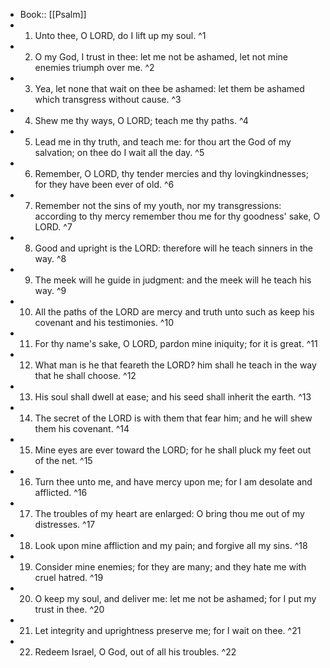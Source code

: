 - Book:: [[Psalm]]
- 1. Unto thee, O LORD, do I lift up my soul. ^1
- 2. O my God, I trust in thee: let me not be ashamed, let not mine enemies triumph over me. ^2
- 3. Yea, let none that wait on thee be ashamed: let them be ashamed which transgress without cause. ^3
- 4. Shew me thy ways, O LORD; teach me thy paths. ^4
- 5. Lead me in thy truth, and teach me: for thou art the God of my salvation; on thee do I wait all the day. ^5
- 6. Remember, O LORD, thy tender mercies and thy lovingkindnesses; for they have been ever of old. ^6
- 7. Remember not the sins of my youth, nor my transgressions: according to thy mercy remember thou me for thy goodness' sake, O LORD. ^7
- 8. Good and upright is the LORD: therefore will he teach sinners in the way. ^8
- 9. The meek will he guide in judgment: and the meek will he teach his way. ^9
- 10. All the paths of the LORD are mercy and truth unto such as keep his covenant and his testimonies. ^10
- 11. For thy name's sake, O LORD, pardon mine iniquity; for it is great. ^11
- 12. What man is he that feareth the LORD? him shall he teach in the way that he shall choose. ^12
- 13. His soul shall dwell at ease; and his seed shall inherit the earth. ^13
- 14. The secret of the LORD is with them that fear him; and he will shew them his covenant. ^14
- 15. Mine eyes are ever toward the LORD; for he shall pluck my feet out of the net. ^15
- 16. Turn thee unto me, and have mercy upon me; for I am desolate and afflicted. ^16
- 17. The troubles of my heart are enlarged: O bring thou me out of my distresses. ^17
- 18. Look upon mine affliction and my pain; and forgive all my sins. ^18
- 19. Consider mine enemies; for they are many; and they hate me with cruel hatred. ^19
- 20. O keep my soul, and deliver me: let me not be ashamed; for I put my trust in thee. ^20
- 21. Let integrity and uprightness preserve me; for I wait on thee. ^21
- 22. Redeem Israel, O God, out of all his troubles. ^22
